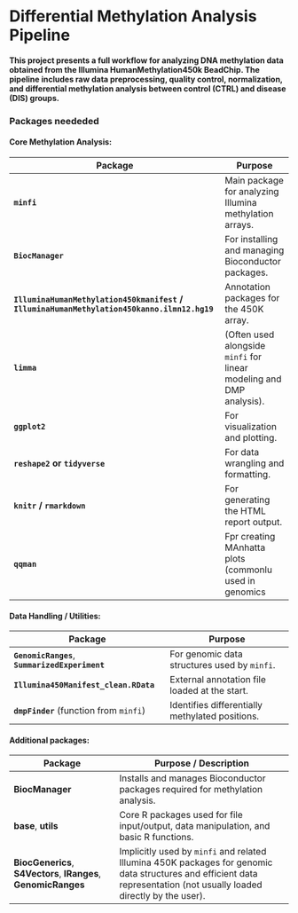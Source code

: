 # Differential Methylation Analysis Pipeline
#### This project presents a full workflow for analyzing DNA methylation data obtained from the Illumina HumanMethylation450k BeadChip. The pipeline includes raw data preprocessing, quality control, normalization, and differential methylation analysis between control (CTRL) and disease (DIS) groups.

### Packages neededed
#### Core Methylation Analysis:
| Package                                                                                     | Purpose                                                              |
| ------------------------------------------------------------------------------------------- | -------------------------------------------------------------------- |
| **`minfi`**                                                                                 | Main package for analyzing Illumina methylation arrays.              |
| **`BiocManager`**                                                                           | For installing and managing Bioconductor packages.                   |
| **`IlluminaHumanMethylation450kmanifest` / `IlluminaHumanMethylation450kanno.ilmn12.hg19`** | Annotation packages for the 450K array.                              |
| **`limma`**                                                                                 | (Often used alongside `minfi` for linear modeling and DMP analysis). |
| **`ggplot2`**                                                                               | For visualization and plotting.                                      |
| **`reshape2` or `tidyverse`**                                                               | For data wrangling and formatting.                                   |
| **`knitr` / `rmarkdown`**                                                                   | For generating the HTML report output.                               |
| **`qqman`**                                                                                 | Fpr creating MAnhatta  plots (commonlu used in genomics              |

#### Data Handling / Utilities:
| Package                                         | Purpose                                         |
| ----------------------------------------------- | ----------------------------------------------- |
| **`GenomicRanges`**, **`SummarizedExperiment`** | For genomic data structures used by `minfi`.    |
| **`Illumina450Manifest_clean.RData`**           | External annotation file loaded at the start.   |
| **`dmpFinder`** (function from `minfi`)         | Identifies differentially methylated positions. |

#### Additional packages:
| **Package**                                                       | **Purpose / Description**                                                                                                                                              
| --------------------------------------------------------------- | ---------------------------------------------------------------------------------------------------------- |
| **BiocManager**                                                 | Installs and manages Bioconductor packages required for methylation analysis.                                                                                          |
| **base**, **utils**                                             | Core R packages used for file input/output, data manipulation, and basic R functions.                                                                                  |
| **BiocGenerics**, **S4Vectors**, **IRanges**, **GenomicRanges** | Implicitly used by `minfi` and related Illumina 450K packages for genomic data structures and efficient data representation (not usually loaded directly by the user). |
